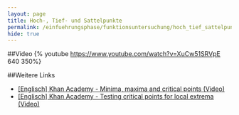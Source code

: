 ```yaml
---
layout: page
title: Hoch-, Tief- und Sattelpunkte
permalink: /einfuehrungsphase/funktionsuntersuchung/hoch_tief_sattelpunkte
hide: true
---
```


##Video
{% youtube https://www.youtube.com/watch?v=XuCw51SRVpE 640 350%}

##Weitere Links
* [[Englisch] Khan Academy - Minima, maxima and critical points (Video)](https://www.youtube.com/watch?v=lDY9JcFaRd4)
* [[Englisch] Khan Academy - Testing critical points for local extrema (Video)](https://www.youtube.com/watch?v=lFQ4kMcODzU)
